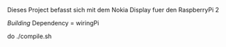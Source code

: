 Dieses Project befasst sich mit dem Nokia Display fuer den
RaspberryPi 2

*Building*
Dependency = wiringPi

do ./compile.sh
